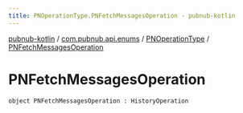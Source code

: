 ```yaml
---
title: PNOperationType.PNFetchMessagesOperation - pubnub-kotlin
---
```


[pubnub-kotlin](../../index.html) / [com.pubnub.api.enums](../index.html) / [PNOperationType](index.html) / [PNFetchMessagesOperation](./-p-n-fetch-messages-operation.html)

# PNFetchMessagesOperation

`object PNFetchMessagesOperation : HistoryOperation`